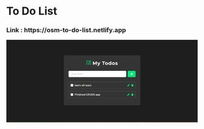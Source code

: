 <h1>To Do List</h1>
<h3><b>Link : </b> https://osm-to-do-list.netlify.app</h3>
<img src="public/preview.png" />
